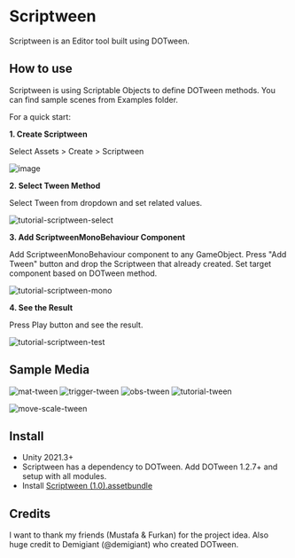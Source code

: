 # Scriptween
Scriptween is an Editor tool built using DOTween.

## How to use
Scriptween is using Scriptable Objects to define DOTween methods. You can find sample scenes from Examples folder.

For a quick start:

**1. Create Scriptween**

Select Assets > Create > Scriptween

![image](https://user-images.githubusercontent.com/10315533/223221702-aa44df6b-6d50-48eb-af33-29e79d807a50.png)

**2. Select Tween Method**

Select Tween from dropdown and set related values.

![tutorial-scriptween-select](https://user-images.githubusercontent.com/10315533/223225097-3c1bba71-02b0-421c-bdf2-2e0f04276b9d.gif)

**3. Add ScriptweenMonoBehaviour Component**

Add ScriptweenMonoBehaviour component to any GameObject. Press "Add Tween" button and drop the Scriptween that already created. Set target component based on DOTween method.

![tutorial-scriptween-mono](https://user-images.githubusercontent.com/10315533/223226024-d540b89b-2252-4b0a-867f-8ae580985910.gif)

**4. See the Result**

Press Play button and see the result.

![tutorial-scriptween-test](https://user-images.githubusercontent.com/10315533/223227207-ae7069bd-4745-4bfc-9237-bf523049bb03.gif)

## Sample Media

![mat-tween](https://user-images.githubusercontent.com/10315533/223252816-05efcfea-2787-4d89-a58f-676b5208f920.gif)
![trigger-tween](https://user-images.githubusercontent.com/10315533/223253120-a621587f-d338-4fe2-b350-5d282fc9cec4.gif)
![obs-tween](https://user-images.githubusercontent.com/10315533/223253730-f644400b-8824-4f41-8f0c-cc28b9480ba1.gif)
![tutorial-tween](https://user-images.githubusercontent.com/10315533/223253856-f146bd8c-4159-409a-b671-54fafe0d2c9e.gif)

![move-scale-tween](https://user-images.githubusercontent.com/10315533/223253180-dbe93447-c017-48db-9010-dacf4b4a2c61.gif)

## Install

* Unity 2021.3+
* Scriptween has a dependency to DOTween. Add DOTween 1.2.7+ and setup with all modules.
* Install [Scriptween (1.0).assetbundle](https://drive.google.com/uc?export=download&id=1FZ4Qy11GSlt1_RnsWDYj1NIp8rYhWeYk)

## Credits

I want to thank my friends (Mustafa & Furkan) for the project idea.
Also huge credit to Demigiant (@demigiant) who created DOTween.
